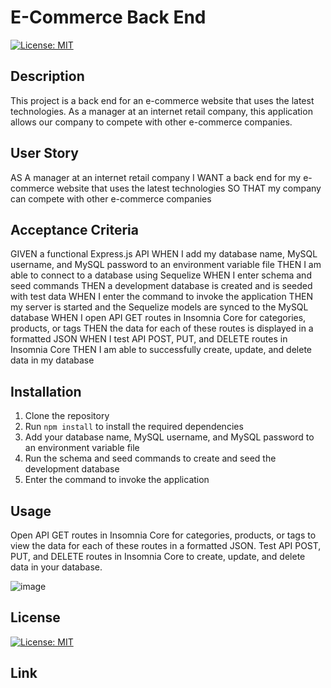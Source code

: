 # E-Commerce Back End
[![License: MIT](https://img.shields.io/badge/License-MIT-yellow.svg)](https://opensource.org/licenses/MIT)
## Description
This project is a back end for an e-commerce website that uses the latest technologies. As a manager at an internet retail company, this application allows our company to compete with other e-commerce companies.

## User Story
AS A manager at an internet retail company
I WANT a back end for my e-commerce website that uses the latest technologies
SO THAT my company can compete with other e-commerce companies

## Acceptance Criteria
GIVEN a functional Express.js API
WHEN I add my database name, MySQL username, and MySQL password to an environment variable file
THEN I am able to connect to a database using Sequelize
WHEN I enter schema and seed commands
THEN a development database is created and is seeded with test data
WHEN I enter the command to invoke the application
THEN my server is started and the Sequelize models are synced to the MySQL database
WHEN I open API GET routes in Insomnia Core for categories, products, or tags
THEN the data for each of these routes is displayed in a formatted JSON
WHEN I test API POST, PUT, and DELETE routes in Insomnia Core
THEN I am able to successfully create, update, and delete data in my database

## Installation
1. Clone the repository
2. Run `npm install` to install the required dependencies
3. Add your database name, MySQL username, and MySQL password to an environment variable file
4. Run the schema and seed commands to create and seed the development database
5. Enter the command to invoke the application

## Usage
Open API GET routes in Insomnia Core for categories, products, or tags to view the data for each of these routes in a formatted JSON. Test API POST, PUT, and DELETE routes in Insomnia Core to create, update, and delete data in your database.

![image](https://github.com/Mohamedamin141/E-commerce-Back-End/assets/138842903/5536c849-87e6-40bc-b624-8d75f57a3470)


## License
[![License: MIT](https://img.shields.io/badge/License-MIT-yellow.svg)](https://opensource.org/licenses/MIT)

## Link 

